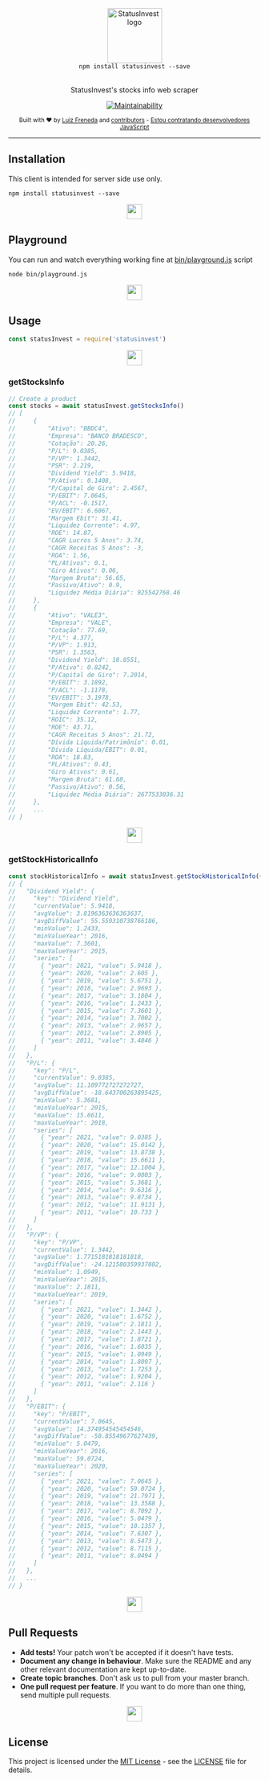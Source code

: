 <div align="center">
  <img src=".github/static/logo.png" alt="StatusInvest logo" height="109px">
  <div><code>npm install statusinvest --save</code></div>
  <br>
  <p>
    StatusInvest's stocks info web scraper
  </p>
  <p>

[![Maintainability](https://api.codeclimate.com/v1/badges/c4c8c5621ca66693196f/maintainability)](https://codeclimate.com/github/lfreneda/statusinvest/maintainability)

  </p>
  <small>
    Built with ❤  by 
      <a href="https://github.com/lfreneda">Luiz Freneda</a> and
      <a href="https://github.com/lfreneda/statusinvest/graphs/contributors">contributors</a> - <a href="https://fieldcontrol.com.br/vaga-para-desenvolvedor.html?utm_source=github&utm_medium=opensource&utm_campaign=contaazul">Estou contratando desenvolvedores JavaScript</a>
  </small>
</div>

---

## Installation

This client is intended for server side use only.

```
npm install statusinvest --save
```

<div align="center">
  <img height="30px" src=".github/static/separator.png"/>
</div>

## Playground

You can run and watch everything working fine at [bin/playground.js](https://github.com/lfreneda/statusinvest/blob/master/bin/playground.js) script

```
node bin/playground.js
```

<div align="center">
  <img height="30px" src=".github/static/separator.png"/>
</div>

## Usage

```js
const statusInvest = require('statusinvest')
```

<div align="center">
  <img height="30px" src=".github/static/separator.png"/>
</div>

### getStocksInfo

```js
// Create a product
const stocks = await statusInvest.getStocksInfo()
// [
//     {
//         "Ativo": "BBDC4",
//         "Empresa": "BANCO BRADESCO",
//         "Cotação": 20.26,
//         "P/L": 9.0385,
//         "P/VP": 1.3442,
//         "PSR": 2.219,
//         "Dividend Yield": 5.9418,
//         "P/Ativo": 0.1408,
//         "P/Capital de Giro": 2.4567,
//         "P/EBIT": 7.0645,
//         "P/ACL": -0.1517,
//         "EV/EBIT": 6.6067,
//         "Margem Ebit": 31.41,
//         "Liquidez Corrente": 4.97,
//         "ROE": 14.87,
//         "CAGR Lucros 5 Anos": 3.74,
//         "CAGR Receitas 5 Anos": -3,
//         "ROA": 1.56,
//         "PL/Ativos": 0.1,
//         "Giro Ativos": 0.06,
//         "Margem Bruta": 56.65,
//         "Passivo/Ativo": 0.9,
//         "Liquidez Média Diária": 925542768.46
//     },
//     {
//         "Ativo": "VALE3",
//         "Empresa": "VALE",
//         "Cotação": 77.69,
//         "P/L": 4.377,
//         "P/VP": 1.913,
//         "PSR": 1.3563,
//         "Dividend Yield": 18.8551,
//         "P/Ativo": 0.8242,
//         "P/Capital de Giro": 7.2014,
//         "P/EBIT": 3.1892,
//         "P/ACL": -1.1178,
//         "EV/EBIT": 3.1978,
//         "Margem Ebit": 42.53,
//         "Liquidez Corrente": 1.77,
//         "ROIC": 35.12,
//         "ROE": 43.71,
//         "CAGR Receitas 5 Anos": 21.72,
//         "Dívida Líquida/Patrimônio": 0.01,
//         "Dívida Líquida/EBIT": 0.01,
//         "ROA": 18.83,
//         "PL/Ativos": 0.43,
//         "Giro Ativos": 0.61,
//         "Margem Bruta": 61.68,
//         "Passivo/Ativo": 0.56,
//         "Liquidez Média Diária": 2677533036.31
//     },
//     ...
// ]
```

<div align="center">
  <img height="30px" src=".github/static/separator.png"/>
</div>

### getStockHistoricalInfo

```js
const stockHistoricalInfo = await statusInvest.getStockHistoricalInfo({ ticker: 'BBDC4' })
// {
//   "Dividend Yield": {
//     "key": "Dividend Yield",
//     "currentValue": 5.9418,
//     "avgValue": 3.8196363636363637,
//     "avgDiffValue": 55.559310738766186,
//     "minValue": 1.2433,
//     "minValueYear": 2016,
//     "maxValue": 7.3601,
//     "maxValueYear": 2015,
//     "series": [
//       { "year": 2021, "value": 5.9418 },
//       { "year": 2020, "value": 2.605 },
//       { "year": 2019, "value": 5.6751 },
//       { "year": 2018, "value": 2.9693 },
//       { "year": 2017, "value": 3.1804 },
//       { "year": 2016, "value": 1.2433 },
//       { "year": 2015, "value": 7.3601 },
//       { "year": 2014, "value": 3.7002 },
//       { "year": 2013, "value": 2.9657 },
//       { "year": 2012, "value": 2.8905 },
//       { "year": 2011, "value": 3.4846 }
//     ]
//   },
//   "P/L": {
//     "key": "P/L",
//     "currentValue": 9.0385,
//     "avgValue": 11.109772727272727,
//     "avgDiffValue": -18.643700263895425,
//     "minValue": 5.3681,
//     "minValueYear": 2015,
//     "maxValue": 15.6611,
//     "maxValueYear": 2018,
//     "series": [
//       { "year": 2021, "value": 9.0385 },
//       { "year": 2020, "value": 15.0142 },
//       { "year": 2019, "value": 13.8738 },
//       { "year": 2018, "value": 15.6611 },
//       { "year": 2017, "value": 12.1004 },
//       { "year": 2016, "value": 9.0003 },
//       { "year": 2015, "value": 5.3681 },
//       { "year": 2014, "value": 9.6316 },
//       { "year": 2013, "value": 9.8734 },
//       { "year": 2012, "value": 11.9131 },
//       { "year": 2011, "value": 10.733 }
//     ]
//   },
//   "P/VP": {
//     "key": "P/VP",
//     "currentValue": 1.3442,
//     "avgValue": 1.7715181818181818,
//     "avgDiffValue": -24.121580359937802,
//     "minValue": 1.0949,
//     "minValueYear": 2015,
//     "maxValue": 2.1811,
//     "maxValueYear": 2019,
//     "series": [
//       { "year": 2021, "value": 1.3442 },
//       { "year": 2020, "value": 1.6752 },
//       { "year": 2019, "value": 2.1811 },
//       { "year": 2018, "value": 2.1443 },
//       { "year": 2017, "value": 1.8721 },
//       { "year": 2016, "value": 1.6035 },
//       { "year": 2015, "value": 1.0949 },
//       { "year": 2014, "value": 1.8097 },
//       { "year": 2013, "value": 1.7253 },
//       { "year": 2012, "value": 1.9204 },
//       { "year": 2011, "value": 2.116 }
//     ]
//   },
//   "P/EBIT": {
//     "key": "P/EBIT",
//     "currentValue": 7.0645,
//     "avgValue": 14.374954545454546,
//     "avgDiffValue": -50.85549677627439,
//     "minValue": 5.0479,
//     "minValueYear": 2016,
//     "maxValue": 59.0724,
//     "maxValueYear": 2020,
//     "series": [
//       { "year": 2021, "value": 7.0645 },
//       { "year": 2020, "value": 59.0724 },
//       { "year": 2019, "value": 21.7971 },
//       { "year": 2018, "value": 13.3588 },
//       { "year": 2017, "value": 8.7092 },
//       { "year": 2016, "value": 5.0479 },
//       { "year": 2015, "value": 10.1357 },
//       { "year": 2014, "value": 7.6307 },
//       { "year": 2013, "value": 8.5473 },
//       { "year": 2012, "value": 8.7115 },
//       { "year": 2011, "value": 8.0494 }
//     ]
//   },
//   ...
// }
```

<div align="center">
  <img height="30px" src=".github/static/separator.png"/>
</div>

## Pull Requests

- **Add tests!** Your patch won't be accepted if it doesn't have tests.
- **Document any change in behaviour**. Make sure the README and any other
  relevant documentation are kept up-to-date.
- **Create topic branches**. Don't ask us to pull from your master branch.
- **One pull request per feature**. If you want to do more than one thing, send
  multiple pull requests.

<div align="center">
  <img height="30px" src=".github/static/separator.png"/>
</div>

## License

This project is licensed under the [MIT License](https://opensource.org/licenses/MIT) - see the [LICENSE](LICENSE) file for details.

<div align="center">
  <br/>
  <br/>
  <br/>
  <br/>
</div>